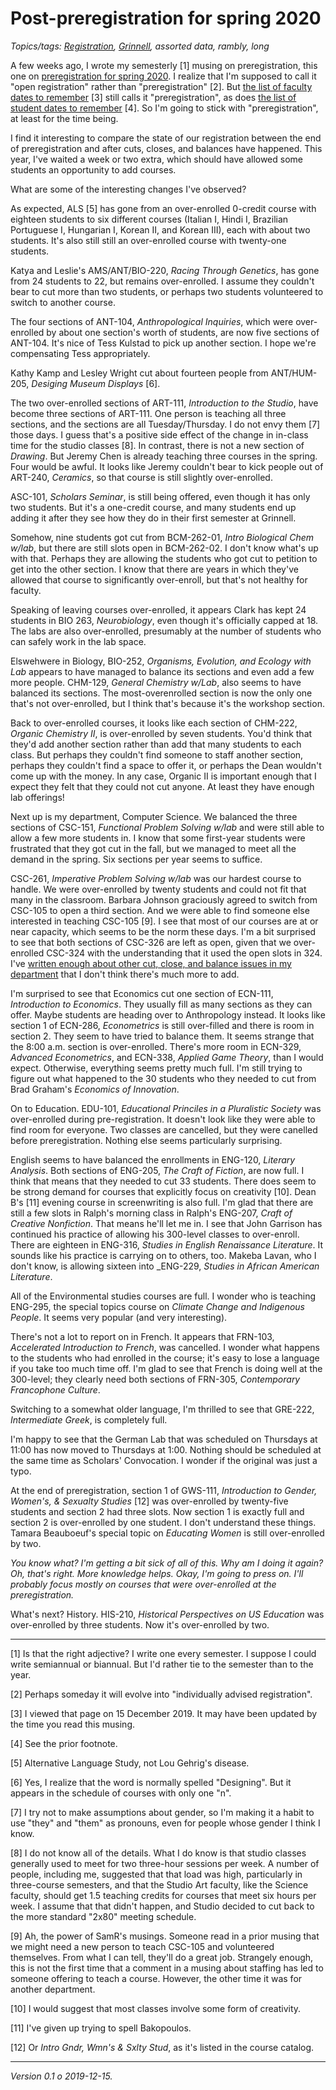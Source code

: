 Post-preregistration for spring 2020
====================================

_Topics/tags: [Registration](index-registration), [Grinnell](index-grinnell), assorted data, rambly, long_

A few weeks ago, I wrote my semesterly [1] musing on preregistration,
this one on [preregistration for spring 2020](prereg-2020S).  I
realize that I'm supposed to call it "open registration" rather
than "preregistration" [2].  But [the list of faculty dates to
remember](https://grinco.sharepoint.com/sites/dean/Lists/FacDates/Deadlines.aspx)
[3] still calls it "preregistration", as does [the list of student dates
to remember](https://www.grinnell.edu/about-grinnell/leadership-and-administration/offices-and-services/registrar/calendars/student-dates?v2node) [4].
So I'm going to stick with "preregistration", at least for the time being.

I find it interesting to compare the state of our registration between
the end of preregistration and after cuts, closes, and balances have
happened.  This year, I've waited a week or two extra, which should have
allowed some students an opportunity to add courses.

What are some of the interesting changes I've observed?  

As expected, ALS [5] has gone from an over-enrolled 0-credit course
with eighteen students to six different courses (Italian I, Hindi
I, Brazilian Portuguese I, Hungarian I, Korean II, and Korean III),
each with about two students.  It's also still still an over-enrolled
course with twenty-one students.

Katya and Leslie's AMS/ANT/BIO-220, _Racing Through Genetics_, has gone from
24 students to 22, but remains over-enrolled.  I assume they couldn't
bear to cut more than two students, or perhaps two students volunteered
to switch to another course.

The four sections of ANT-104, _Anthropological Inquiries_, which were
over-enrolled by about one section's worth of students, are now five
sections of ANT-104.  It's nice of Tess Kulstad to pick up another
section.  I hope we're compensating Tess appropriately.

Kathy Kamp and Lesley Wright cut about fourteen people from
ANT/HUM-205, _Desiging Museum Displays_ [6].

The two over-enrolled sections of ART-111, _Introduction to the
Studio_, have become three sections of ART-111.  One person is
teaching all three sections, and the sections are all Tuesday/Thursday.
I do not envy them [7] those days.  I guess that's a positive side
effect of the change in in-class time for the studio classes [8].
In contrast, there is not a new section of _Drawing_.  But Jeremy Chen
is already teaching three courses in the spring.  Four would be awful.
It looks like Jeremy couldn't bear to kick people out of ART-240,
_Ceramics_, so that course is still slightly over-enrolled.

ASC-101, _Scholars Seminar_, is still being offered, even though it
has only two students.  But it's a one-credit course, and many students
end up adding it after they see how they do in their first semester at
Grinnell.

Somehow, nine students got cut from BCM-262-01, _Intro Biological
Chem w/lab_, but there are still slots open in BCM-262-02.  I don't
know what's up with that.  Perhaps they are allowing the students
who got cut to petition to get into the other section.  I know that
there are years in which they've allowed that course to significantly
over-enroll, but that's not healthy for faculty.

Speaking of leaving courses over-enrolled, it appears Clark has kept
24 students in BIO 263, _Neurobiology_, even though it's officially
capped at 18.  The labs are also over-enrolled, presumably at the number
of students who can safely work in the lab space.

Elswehwere in Biology, BIO-252, _Organisms, Evolution, and Ecology
with Lab_ appears to have managed to balance its sections and even
add a few more people.  CHM-129, _General Chemistry w/Lab_, also seems
to have balanced its sections.  The most-overenrolled section is now
the only one that's not over-enrolled, but I think that's because it's
the workshop section.

Back to over-enrolled courses, it looks like each section of CHM-222,
_Organic Chemistry II_, is over-enrolled by seven students.  You'd
think that they'd add another section rather than add that many
students to each class.  But perhaps they couldn't find someone to
staff another section, perhaps they couldn't find a space to offer
it, or perhaps the Dean wouldn't come up with the money.  In any case,
Organic II is important enough that I expect they felt that they could
not cut anyone.  At least they have enough lab offerings!

Next up is my department, Computer Science.  We balanced the three
sections of CSC-151, _Functional Problem Solving w/lab_ and were
still able to allow a few more students in.  I know that some
first-year students were frustrated that they got cut in the fall,
but we managed to meet all the demand in the spring.  Six sections
per year seems to suffice.

CSC-261, _Imperative Problem Solving w/lab_ was our hardest course
to handle.  We were over-enrolled by twenty students and could not
fit that many in the classroom.  Barbara Johnson graciously agreed
to switch from CSC-105 to open a third section.  And we were able
to find someone else interested in teaching CSC-105 [9].  I see
that most of our courses are at or near capacity, which seems to
be the norm these days.  I'm a bit surprised to see that both
sections of CSC-326 are left as open, given that we over-enrolled
CSC-324 with the understanding that it used the open slots in 324.
I've [written enough about other cut, close, and balance issues in
my department](ccb-2019-11-24) that I don't think there's much more
to add.

I'm surprised to see that Economics cut one section of ECN-111,
_Introduction to Economics_.  They usually fill as many sections as they
can offer.  Maybe students are heading over to Anthropology instead.
It looks like section 1 of ECN-286, _Econometrics_ is still over-filled
and there is room in section 2.  They seem to have tried to balance
them.  It seems strange that the 8:00 a.m. section is over-enrolled.
There's more room in ECN-329, _Advanced Econometrics_, and
ECN-338, _Applied Game Theory_, than I would expect.  Otherwise,
everything seems pretty much full.  I'm still trying to figure out
what happened to the 30 students who they needed to cut from Brad
Graham's _Economics of Innovation_.

On to Education.  EDU-101, _Educational Princiles in a Pluralistic
Society_ was over-enrolled during pre-registration.  It doesn't
look like they were able to find room for everyone.  Two classes
are cancelled, but they were canelled before preregistration.
Nothing else seems particularly surprising.

English seems to have balanced the enrollments in ENG-120, _Literary
Analysis_.    Both sections of ENG-205, _The Craft of Fiction_, are
now full.  I think that means that they needed to cut 33 students.
There does seem to be strong demand for courses that explicitly
focus on creativity [10].  Dean B's [11] evening course in
screenwriting is also full.  I'm glad that there are still a few
slots in Ralph's morning class in Ralph's ENG-207, _Craft of
Creative Nonfiction_.  That means he'll let me in.  I see that
John Garrison has continued his practice of allowing his 300-level
classes to over-enroll.  There are eighteen in ENG-316, _Studies
in English Renaissance Literature_.  It sounds like his practice is
carrying on to others, too.  Makeba Lavan, who I don't know, is
allowing sixteen into _ENG-229, _Studies in African American Literature_.

All of the Environmental studies courses are full.  I wonder who
is teaching ENG-295, the special topics course on _Climate Change
and Indigenous People_.  It seems very popular (and very interesting).

There's not a lot to report on in French.  It appears that FRN-103,
_Accelerated Introduction to French_, was cancelled.  I wonder what
happens to the students who had enrolled in the course; it's easy to 
lose a language if you take too much time off.  I'm glad to see that
French is doing well at the 300-level; they clearly need both sections
of FRN-305, _Contemporary Francophone Culture_.

Switching to a somewhat older language, I'm thrilled to see that
GRE-222, _Intermediate Greek_, is completely full.

I'm happy to see that the German Lab that was scheduled on Thursdays
at 11:00 has now moved to Thursdays at 1:00.  Nothing should be
scheduled at the same time as Scholars' Convocation.  I wonder if
the original was just a typo.

At the end of preregistration, section 1 of GWS-111, _Introduction to
Gender, Women's, & Sexualty Studies_ [12] was over-enrolled by twenty-five
students and section 2 had three slots.  Now section 1 is exactly
full and section 2 is over-enrolled by one student.  I don't
understand these things.  Tamara Beauboeuf's special topic on
_Educating Women_ is still over-enrolled by two.

_You know what?  I'm getting a bit sick of all of this.  Why am I doing
it again?  Oh, that's right.  More knowledge helps.  Okay, I'm going
to press on.  I'll probably focus mostly on courses that were 
over-enrolled at the preregistration._

What's next?  History.  HIS-210, _Historical Perspectives on US
Education_ was over-enrolled by three students.  Now it's over-enrolled
by two.



---

[1] Is that the right adjective?  I write one every semester.  I suppose
I could write semiannual or biannual.  But I'd rather tie to the semester
than to the year.

[2] Perhaps someday it will evolve into "individually advised registration".

[3] I viewed that page on 15 December 2019.  It may have been updated
by the time you read this musing.

[4] See the prior footnote.

[5] Alternative Language Study, not Lou Gehrig's disease.

[6] Yes, I realize that the word is normally spelled "Designing".  But
it appears in the schedule of courses with only one "n".

[7] I try not to make assumptions about gender, so I'm making it a habit
to use "they" and "them" as pronouns, even for people whose gender I think
I know.

[8] I do not know all of the details.  What I do know is that studio 
classes generally used to meet for two three-hour sessions per week.
A number of people, including me, suggested that that load was high,
particularly in three-course semesters, and that the Studio Art faculty,
like the Science faculty, should get 1.5 teaching credits for courses
that meet six hours per week.  I assume that that didn't happen, and
Studio decided to cut back to the more standard "2x80" meeting schedule.

[9] Ah, the power of SamR's musings.  Someone read in a prior musing that
we might need a new person to teach CSC-105 and volunteered themselves.
From what I can tell, they'll do a great job.  Strangely enough, this is
not the first time that a comment in a musing about staffing has led to
someone offering to teach a course.  However, the other time it was for
another department.

[10] I would suggest that most classes involve some form of creativity.

[11] I've given up trying to spell Bakopoulos.

[12] Or _Intro Gndr, Wmn's & Sxlty Stud_, as it's listed in the
course catalog.

---

*Version 0.1 o 2019-12-15.*
